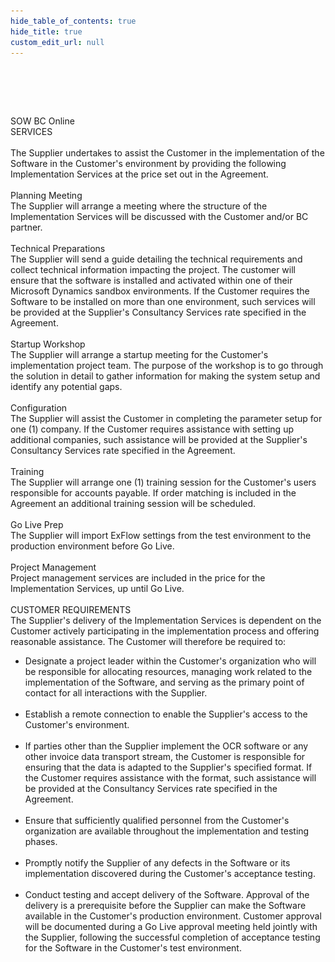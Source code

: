 ```yaml
---
hide_table_of_contents: true
hide_title: true
custom_edit_url: null
---
```

<div class="agreement-doc-sans">
<br/><br/>

![SignUp Software](./../img/none-pixel.png)

<div class="sow-header">SOW BC Online</div>
<div class="sow-header">SERVICES</div>
<br/>
The Supplier undertakes to assist the Customer in the implementation of the Software in the Customer's environment by providing the following Implementation Services at the price set out in the Agreement. 
<br/><br/><div class="sow-header-smaller">Planning Meeting</div>
The Supplier will arrange a meeting where the structure of the Implementation Services will be discussed with the Customer and/or BC partner.
<br/><br/><div class="sow-header-smaller">Technical Preparations</div>
The Supplier will send a guide detailing the technical requirements and collect technical information impacting the project. 
The customer will ensure that the software is installed and activated within one of their Microsoft Dynamics sandbox environments. If the Customer requires the Software to be installed on more than one environment, such services will be provided at the Supplier's Consultancy Services rate specified in the Agreement.
<br/><br/><div class="sow-header-smaller">Startup Workshop</div>
The Supplier will arrange a startup meeting for the Customer's implementation project team. The purpose of the workshop is to go through the solution in detail to gather information for making the system setup and identify any potential gaps. 
<br/><br/><div class="sow-header-smaller">Configuration</div>
The Supplier will assist the Customer in completing the parameter setup for one (1) company. If the Customer requires assistance with setting up additional companies, such assistance will be provided at the Supplier's Consultancy Services rate specified in the Agreement. 
<br/><br/><div class="sow-header-smaller">Training</div>
The Supplier will arrange one (1) training session for the Customer's users responsible for accounts payable. If order matching is included in the Agreement an additional training session will be scheduled.
<br/><br/><div class="sow-header-smaller">Go Live Prep</div>
The Supplier will import ExFlow settings from the test environment to the production environment before Go Live.
<br/><br/><div class="sow-header-smaller">Project Management</div>
Project management services are included in the price for the Implementation Services, up until Go Live.
<br/><br/><div class="sow-header-smaller">CUSTOMER REQUIREMENTS</div>
The Supplier's delivery of the Implementation Services is dependent on the Customer actively participating in the implementation process and offering reasonable assistance. The Customer will therefore be required to: 
<ul type="disc">
<li>Designate a project leader within the Customer's organization who will be responsible for allocating resources, managing work related to the implementation of the Software, and serving as the primary point of contact for all interactions with the Supplier.</li>
<br/>
<li>Establish a remote connection to enable the Supplier's access to the Customer's environment.</li>
<br/>
<li>If parties other than the Supplier implement the OCR software or any other invoice data transport stream, the Customer is responsible for ensuring that the data is adapted to the Supplier's specified format. If the Customer requires assistance with the format, such assistance will be provided at the Consultancy Services rate specified in the Agreement.</li>
<br/>
<li>Ensure that sufficiently qualified personnel from the Customer's organization are available throughout the implementation and testing phases.</li>
<br/>
<li>Promptly notify the Supplier of any defects in the Software or its implementation discovered during the Customer's acceptance testing.</li>
<br/>
<li>Conduct testing and accept delivery of the Software.  Approval of the delivery is a prerequisite before the Supplier can make the Software available in the Customer's production environment. Customer approval will be documented during a Go Live approval meeting held jointly with the Supplier, following the successful completion of acceptance testing for the Software in the Customer's test environment.</li>
</ul>
</div>
